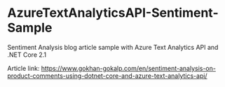 # AzureTextAnalyticsAPI-Sentiment-Sample
Sentiment Analysis blog article sample with Azure Text Analytics API and .NET Core 2.1

Article link: https://www.gokhan-gokalp.com/en/sentiment-analysis-on-product-comments-using-dotnet-core-and-azure-text-analytics-api/